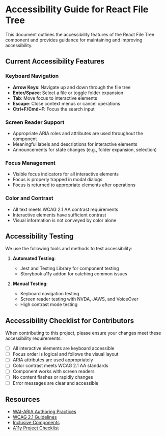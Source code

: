 # Accessibility Guide for React File Tree

This document outlines the accessibility features of the React File Tree component and provides guidance for maintaining and improving accessibility.

## Current Accessibility Features

### Keyboard Navigation

- **Arrow Keys**: Navigate up and down through the file tree
- **Enter/Space**: Select a file or toggle folder expansion
- **Tab**: Move focus to interactive elements
- **Escape**: Close context menus or cancel operations
- **Ctrl+F/Cmd+F**: Focus the search input

### Screen Reader Support

- Appropriate ARIA roles and attributes are used throughout the component
- Meaningful labels and descriptions for interactive elements
- Announcements for state changes (e.g., folder expansion, selection)

### Focus Management

- Visible focus indicators for all interactive elements
- Focus is properly trapped in modal dialogs
- Focus is returned to appropriate elements after operations

### Color and Contrast

- All text meets WCAG 2.1 AA contrast requirements
- Interactive elements have sufficient contrast
- Visual information is not conveyed by color alone

## Accessibility Testing

We use the following tools and methods to test accessibility:

1. **Automated Testing**:
   - Jest and Testing Library for component testing
   - Storybook a11y addon for catching common issues

2. **Manual Testing**:
   - Keyboard navigation testing
   - Screen reader testing with NVDA, JAWS, and VoiceOver
   - High contrast mode testing

## Accessibility Checklist for Contributors

When contributing to this project, please ensure your changes meet these accessibility requirements:

- [ ] All interactive elements are keyboard accessible
- [ ] Focus order is logical and follows the visual layout
- [ ] ARIA attributes are used appropriately
- [ ] Color contrast meets WCAG 2.1 AA standards
- [ ] Component works with screen readers
- [ ] No content flashes or rapidly changes
- [ ] Error messages are clear and accessible

## Resources

- [WAI-ARIA Authoring Practices](https://www.w3.org/TR/wai-aria-practices-1.1/)
- [WCAG 2.1 Guidelines](https://www.w3.org/TR/WCAG21/)
- [Inclusive Components](https://inclusive-components.design/)
- [A11y Project Checklist](https://www.a11yproject.com/checklist/) 